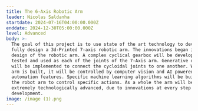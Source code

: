 ```yaml
---
title: The 6-Axis Robotic Arm
leader: Nicolas Saldanha
startdate: 2024-07-16T04:00:00.000Z
enddate: 2024-12-30T05:00:00.000Z
level: Advanced
body: >-
  The goal of this project is to use state of the art technology to develop and
  fully design a 3d-Printed 7-axis robotic arm. The innovations began in the
  design of the robotic arm. A complex cyclical gearbox will be developed,
  tested and used as each of the joints of the 7-Axis arm. Generative design
  will be implemented to connect the cycloidal joints to one another. When the
  arm is built, it will be controlled by computer vision and AI powered
  automation features. Specific machine learning algorithms will be built for
  the robot arm to control specific actions. As a whole the arm will be
  extremely technologically advanced, due to innovations at every step of its
  development.
image: /image (1).png
---
```


